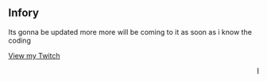 ## Infory

Its gonna be updated more more will be coming to it as soon as i know the coding 

<a href="https://www.twitch.tv/infory_" class="btn btn-github"><span class="icon"></span>View my Twitch</a>


<marquee>Busy fixen on my github page more Soon:D</marquee>
